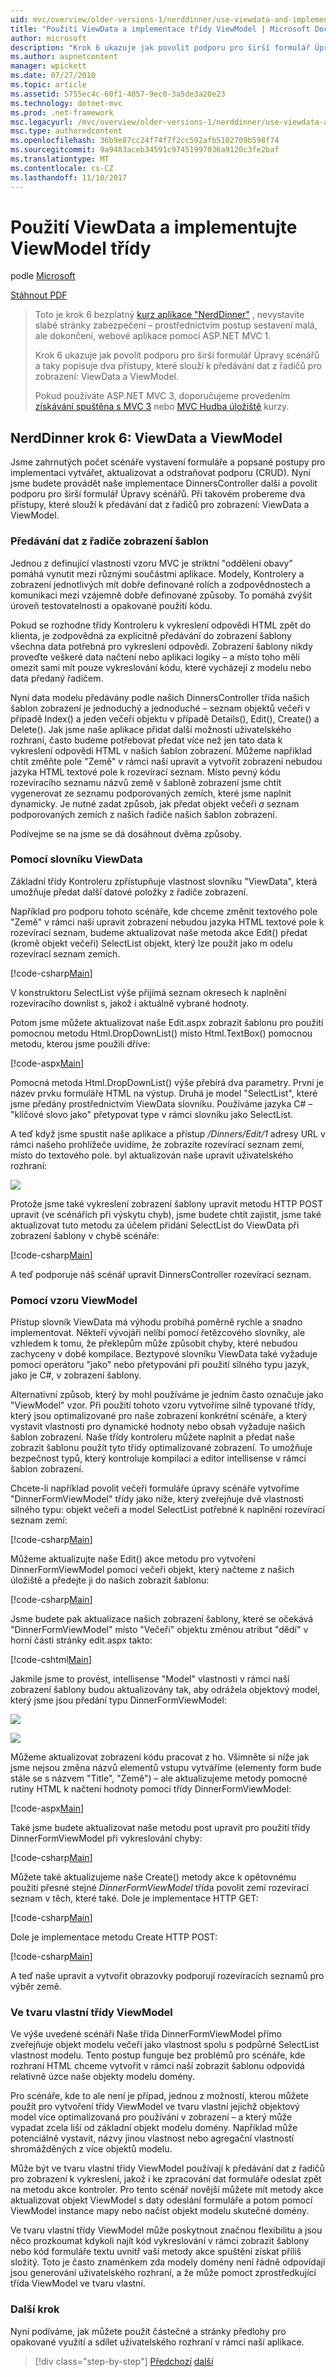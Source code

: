 ```yaml
---
uid: mvc/overview/older-versions-1/nerddinner/use-viewdata-and-implement-viewmodel-classes
title: "Použití ViewData a implementace třídy ViewModel | Microsoft Docs"
author: microsoft
description: "Krok 6 ukazuje jak povolit podporu pro širší formulář Úpravy scénářů a taky popisuje dva přístupy, které slouží k předávání dat z řadičů pro zobrazení:..."
ms.author: aspnetcontent
manager: wpickett
ms.date: 07/27/2010
ms.topic: article
ms.assetid: 5755ec4c-60f1-4057-9ec0-3a5de3a20e23
ms.technology: dotnet-mvc
ms.prod: .net-framework
msc.legacyurl: /mvc/overview/older-versions-1/nerddinner/use-viewdata-and-implement-viewmodel-classes
msc.type: authoredcontent
ms.openlocfilehash: 36b9e87cc24f74f7f2cc592afb5102709b598f74
ms.sourcegitcommit: 9a9483aceb34591c97451997036a9120c3fe2baf
ms.translationtype: MT
ms.contentlocale: cs-CZ
ms.lasthandoff: 11/10/2017
---
```

<a name="use-viewdata-and-implement-viewmodel-classes"></a>Použití ViewData a implementujte ViewModel třídy
====================
podle [Microsoft](https://github.com/microsoft)

[Stáhnout PDF](http://aspnetmvcbook.s3.amazonaws.com/aspnetmvc-nerdinner_v1.pdf)

> Toto je krok 6 bezplatný [kurz aplikace "NerdDinner"](introducing-the-nerddinner-tutorial.md) , nevystavíte slabé stránky zabezpečení – prostřednictvím postup sestavení malá, ale dokončení, webové aplikace pomocí ASP.NET MVC 1.
> 
> Krok 6 ukazuje jak povolit podporu pro širší formulář Úpravy scénářů a taky popisuje dva přístupy, které slouží k předávání dat z řadičů pro zobrazení: ViewData a ViewModel.
> 
> Pokud používáte ASP.NET MVC 3, doporučujeme provedením [získávání spuštěna s MVC 3](../../older-versions/getting-started-with-aspnet-mvc3/cs/intro-to-aspnet-mvc-3.md) nebo [MVC Hudba úložiště](../../older-versions/mvc-music-store/mvc-music-store-part-1.md) kurzy.


## <a name="nerddinner-step-6-viewdata-and-viewmodel"></a>NerdDinner krok 6: ViewData a ViewModel

Jsme zahrnutých počet scénáře vystavení formuláře a popsané postupy pro implementaci vytvářet, aktualizovat a odstraňovat podporu (CRUD). Nyní jsme budete provádět naše implementace DinnersController další a povolit podporu pro širší formulář Úpravy scénářů. Při takovém probereme dva přístupy, které slouží k předávání dat z řadičů pro zobrazení: ViewData a ViewModel.

### <a name="passing-data-from-controllers-to-view-templates"></a>Předávání dat z řadiče zobrazení šablon

Jednou z definující vlastností vzoru MVC je striktní "oddělení obavy" pomáhá vynutit mezi různými součástmi aplikace. Modely, Kontrolery a zobrazení jednotlivých mít dobře definované rolích a zodpovědnostech a komunikaci mezi vzájemně dobře definované způsoby. To pomáhá zvýšit úroveň testovatelnosti a opakované použití kódu.

Pokud se rozhodne třídy Kontroleru k vykreslení odpovědi HTML zpět do klienta, je zodpovědná za explicitně předávání do zobrazení šablony všechna data potřebná pro vykreslení odpovědi. Zobrazení šablony nikdy proveďte veškeré data načtení nebo aplikaci logiky – a místo toho měli omezit sami mít pouze vykreslování kódu, které vycházejí z modelu nebo data předaný řadičem.

Nyní data modelu předávány podle našich DinnersController třída našich šablon zobrazení je jednoduchý a jednoduché – seznam objektů večeři v případě Index() a jeden večeři objektu v případě Details(), Edit(), Create() a Delete(). Jak jsme naše aplikace přidat další možnosti uživatelského rozhraní, často budeme potřebovat předat více než jen tato data k vykreslení odpovědi HTML v našich šablon zobrazení. Můžeme například chtít změňte pole "Země" v rámci naší upravit a vytvořit zobrazení nebudou jazyka HTML textové pole k rozevírací seznam. Místo pevný kódu rozevíracího seznamu názvů země v šabloně zobrazení jsme chtít vygenerovat ze seznamu podporovaných zemích, které jsme naplnit dynamicky. Je nutné zadat způsob, jak předat objekt večeři *a* seznam podporovaných zemích z našich řadiče našich šablon zobrazení.

Podívejme se na jsme se dá dosáhnout dvěma způsoby.

### <a name="using-the-viewdata-dictionary"></a>Pomocí slovníku ViewData

Základní třídy Kontroleru zpřístupňuje vlastnost slovníku "ViewData", která umožňuje předat další datové položky z řadiče zobrazení.

Například pro podporu tohoto scénáře, kde chceme změnit textového pole "Země" v rámci naší upravit zobrazení nebudou jazyka HTML textové pole k rozevírací seznam, budeme aktualizovat naše metoda akce Edit() předat (kromě objekt večeři) SelectList objekt, který lze použít jako m odelu rozevírací seznam zemích.

[!code-csharp[Main](use-viewdata-and-implement-viewmodel-classes/samples/sample1.cs)]

V konstruktoru SelectList výše přijímá seznam okresech k naplnění rozevíracího downlist s, jakož i aktuálně vybrané hodnoty.

Potom jsme můžete aktualizovat naše Edit.aspx zobrazit šablonu pro použití pomocnou metodu Html.DropDownList() místo Html.TextBox() pomocnou metodu, kterou jsme použili dříve:

[!code-aspx[Main](use-viewdata-and-implement-viewmodel-classes/samples/sample2.aspx)]

Pomocná metoda Html.DropDownList() výše přebírá dva parametry. První je název prvku formuláře HTML na výstup. Druhá je model "SelectList", které jsme předány prostřednictvím ViewData slovníku. Používáme jazyka C# – "klíčové slovo jako" přetypovat type v rámci slovníku jako SelectList.

A teď když jsme spustit naše aplikace a přístup */Dinners/Edit/1* adresy URL v rámci našeho prohlížeče uvidíme, že zobrazíte rozevírací seznam zemí, místo do textového pole. byl aktualizován naše upravit uživatelského rozhraní:

![](use-viewdata-and-implement-viewmodel-classes/_static/image1.png)

Protože jsme také vykreslení zobrazení šablony upravit metodu HTTP POST upravit (ve scénářích při výskytu chyb), jsme budete chtít zajistit, jsme také aktualizovat tuto metodu za účelem přidání SelectList do ViewData při zobrazení šablony v chybě scénáře:

[!code-csharp[Main](use-viewdata-and-implement-viewmodel-classes/samples/sample3.cs)]

A teď podporuje náš scénář upravit DinnersController rozevírací seznam.

### <a name="using-a-viewmodel-pattern"></a>Pomocí vzoru ViewModel

Přístup slovník ViewData má výhodu probíhá poměrně rychle a snadno implementovat. Někteří vývojáři nelíbí pomocí řetězcového slovníky, ale vzhledem k tomu, že překlepům může způsobit chyby, které nebudou zachyceny v době kompilace. Beztypové slovníku ViewData také vyžaduje pomocí operátoru "jako" nebo přetypování při použití silného typu jazyk, jako je C#, v zobrazení šablony.

Alternativní způsob, který by mohl používáme je jedním často označuje jako "ViewModel" vzor. Při použití tohoto vzoru vytvoříme silně typované třídy, který jsou optimalizované pro naše zobrazení konkrétní scénáře, a který vystavit vlastnosti pro dynamické hodnoty nebo obsah vyžaduje našich šablon zobrazení. Naše třídy kontroleru můžete naplnit a předat naše zobrazit šablonu použít tyto třídy optimalizované zobrazení. To umožňuje bezpečnost typů, který kontroluje kompilaci a editor intellisense v rámci šablon zobrazení.

Chcete-li například povolit večeři formuláře úpravy scénáře vytvoříme "DinnerFormViewModel" třídy jako níže, který zveřejňuje dvě vlastnosti silného typu: objekt večeři a model SelectList potřebné k naplnění rozevírací seznam zemí:

[!code-csharp[Main](use-viewdata-and-implement-viewmodel-classes/samples/sample4.cs)]

Můžeme aktualizujte naše Edit() akce metodu pro vytvoření DinnerFormViewModel pomocí večeři objekt, který načteme z našich úložiště a předejte ji do našich zobrazit šablonu:

[!code-csharp[Main](use-viewdata-and-implement-viewmodel-classes/samples/sample5.cs)]

Jsme budete pak aktualizace našich zobrazení šablony, které se očekává "DinnerFormViewModel" místo "Večeři" objektu změnou atribut "dědí" v horní části stránky edit.aspx takto:

[!code-cshtml[Main](use-viewdata-and-implement-viewmodel-classes/samples/sample6.cshtml)]

Jakmile jsme to provést, intellisense "Model" vlastnosti v rámci naší zobrazení šablony budou aktualizovány tak, aby odrážela objektový model, který jsme jsou předání typu DinnerFormViewModel:

![](use-viewdata-and-implement-viewmodel-classes/_static/image2.png)

![](use-viewdata-and-implement-viewmodel-classes/_static/image3.png)

Můžeme aktualizovat zobrazení kódu pracovat z ho. Všimněte si níže jak jsme nejsou změna názvů elementů vstupu vytváříme (elementy form bude stále se s názvem "Title", "Země") – ale aktualizujeme metody pomocné rutiny HTML k načtení hodnoty pomocí třídy DinnerFormViewModel:

[!code-aspx[Main](use-viewdata-and-implement-viewmodel-classes/samples/sample7.aspx)]

Také jsme budete aktualizovat naše metodu post upravit pro použití třídy DinnerFormViewModel při vykreslování chyby:

[!code-csharp[Main](use-viewdata-and-implement-viewmodel-classes/samples/sample8.cs)]

Můžete také aktualizujeme naše Create() metody akce k opětovnému použití přesné stejné *DinnerFormViewModel* třída povolit zemí rozevírací seznam v těch, které také. Dole je implementace HTTP GET:

[!code-csharp[Main](use-viewdata-and-implement-viewmodel-classes/samples/sample9.cs)]

Dole je implementace metodu Create HTTP POST:

[!code-csharp[Main](use-viewdata-and-implement-viewmodel-classes/samples/sample10.cs)]

A teď naše upravit a vytvořit obrazovky podporují rozevíracích seznamů pro výběr země.

### <a name="custom-shaped-viewmodel-classes"></a>Ve tvaru vlastní třídy ViewModel

Ve výše uvedené scénáři Naše třída DinnerFormViewModel přímo zveřejňuje objekt modelu večeři jako vlastnost spolu s podpůrné SelectList vlastnost modelu. Tento postup funguje bez problémů pro scénáře, kde rozhraní HTML chceme vytvořit v rámci naší zobrazit šablonu odpovídá relativně úzce naše objekty modelu domény.

Pro scénáře, kde to ale není je případ, jednou z možností, kterou můžete použít pro vytvoření třídy ViewModel ve tvaru vlastní jejichž objektový model více optimalizovaná pro používání v zobrazení – a který může vypadat zcela liší od základní objekt modelu domény. Například může potenciálně vystavit, názvy jinou vlastnost nebo agregační vlastností shromážděných z více objektů modelu.

Může být ve tvaru vlastní třídy ViewModel používají k předávání dat z řadičů pro zobrazení k vykreslení, jakož i ke zpracování dat formuláře odeslat zpět na metodu akce kontroler. Pro tento scénář novější můžete mít metody akce aktualizovat objekt ViewModel s daty odeslání formuláře a potom pomocí ViewModel instance mapy nebo načíst objekt modelu skutečné domény.

Ve tvaru vlastní třídy ViewModel může poskytnout značnou flexibilitu a jsou něco prozkoumat kdykoli najít kód vykreslování v rámci zobrazit šablony nebo kód formuláře textu uvnitř vaší metody akce spuštění získat příliš složitý. Toto je často znaménkem zda modely domény není řádně odpovídají jsou generování uživatelského rozhraní, a že může pomoct zprostředkující třída ViewModel ve tvaru vlastní.

### <a name="next-step"></a>Další krok

Nyní podíváme, jak můžete použít částečné a stránky předlohy pro opakované využití a sdílet uživatelského rozhraní v rámci naší aplikace.

>[!div class="step-by-step"]
[Předchozí](provide-crud-create-read-update-delete-data-form-entry-support.md)
[další](re-use-ui-using-master-pages-and-partials.md)
